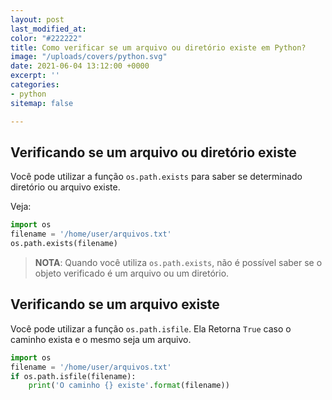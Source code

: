 ```yaml
---
layout: post
last_modified_at: 
color: "#222222"
title: Como verificar se um arquivo ou diretório existe em Python?
image: "/uploads/covers/python.svg"
date: 2021-06-04 13:12:00 +0000
excerpt: ''
categories:
- python
sitemap: false

---
```


## Verificando se um arquivo ou diretório existe

Você pode utilizar a função `os.path.exists` para saber se determinado diretório ou arquivo existe.

Veja:

```python
import os
filename = '/home/user/arquivos.txt'
os.path.exists(filename)
```

>**NOTA**: Quando você utiliza `os.path.exists`, não é possível saber se o objeto verificado é um arquivo ou um diretório.


## Verificando se um arquivo existe

Você pode utilizar a função `os.path.isfile`. Ela Retorna `True` caso o caminho exista e o mesmo seja um arquivo. 

```python
import os
filename = '/home/user/arquivos.txt'
if os.path.isfile(filename):
	print('O caminho {} existe'.format(filename))
```